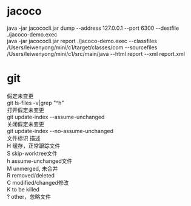 # jacoco
java -jar jacococli.jar dump --address 127.0.0.1 --port 6300 --destfile ./jacoco-demo.exec  
java -jar jacococli.jar report ./jacoco-demo.exec --classfiles /Users/leiwenyong/mini/c1/target/classes/com --sourcefiles /Users/leiwenyong/mini/c1/src/main/java --html report --xml report.xml  
# git
假定未变更  
git ls-files -v|grep "^h"  
打开假定未变更  
git update-index --assume-unchanged  
关闭假定未变更  
git update-index --no-assume-unchanged  
文件标识    描述  
H    缓存，正常跟踪文件  
S    skip-worktree文件  
h    assume-unchanged文件  
M    unmerged, 未合并  
R    removed/deleted  
C    modified/changed修改  
K    to be killed  
?    other，忽略文件 
